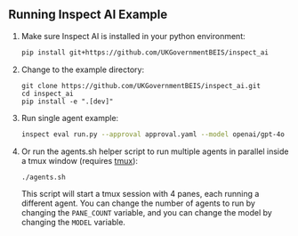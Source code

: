 ## Running Inspect AI Example

1. Make sure Inspect AI is installed in your python environment:

   ```bash
   pip install git+https://github.com/UKGovernmentBEIS/inspect_ai
   ```

2. Change to the example directory:

   ```
   git clone https://github.com/UKGovernmentBEIS/inspect_ai.git
   cd inspect_ai
   pip install -e ".[dev]"
   ```

3. Run single agent example:

   ```bash
   inspect eval run.py --approval approval.yaml --model openai/gpt-4o --trace
   ```

4. Or run the agents.sh helper script to run multiple agents in parallel inside a tmux window (requires [tmux](https://github.com/tmux/tmux/wiki)):

   ```bash
   ./agents.sh
   ```
   This script will start a tmux session with 4 panes, each running a different agent.
   You can change the number of agents to run by changing the `PANE_COUNT` variable, and you can change the model by changing the `MODEL` variable. 
